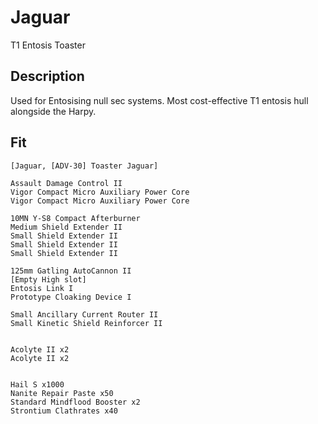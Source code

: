 # Jaguar

T1 Entosis Toaster

## Description

Used for Entosising null sec systems. Most cost-effective T1 entosis hull alongside the Harpy.

## Fit
```
[Jaguar, [ADV-30] Toaster Jaguar]

Assault Damage Control II
Vigor Compact Micro Auxiliary Power Core
Vigor Compact Micro Auxiliary Power Core

10MN Y-S8 Compact Afterburner
Medium Shield Extender II
Small Shield Extender II
Small Shield Extender II
Small Shield Extender II

125mm Gatling AutoCannon II
[Empty High slot]
Entosis Link I
Prototype Cloaking Device I

Small Ancillary Current Router II
Small Kinetic Shield Reinforcer II


Acolyte II x2
Acolyte II x2


Hail S x1000
Nanite Repair Paste x50
Standard Mindflood Booster x2
Strontium Clathrates x40
```

